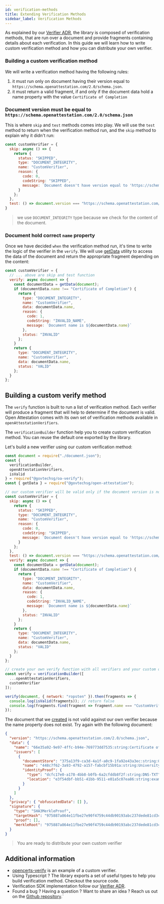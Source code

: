 ```yaml
---
id: verification-methods
title: Extending Verification Methods
sidebar_label: Verification Methods
---
```


As explained by our [Verifier ADR](https://github.com/Open-Attestation/adr/blob/master/verifier.md), the library is composed of verification methods, that are run over a document and provide fragments containing details about each verification. In this guide we will learn how to write custom verification method and how you can distribute your own verifier.

### Building a custom verification method
We will write a verification method having the following rules:
1. it must run only on document having their version equal to `https://schema.openattestation.com/2.0/schema.json`.
1. it must return a valid fragment, if and only if the document data hold a name property with the value `Certificate of Completion`

### Document version must be equal to `https://schema.openattestation.com/2.0/schema.json`
This is where `skip` and `test` methods comes into play. We will use the `test` method to return when the verification method run, and the `skip` method to explain why it didn't run:
```javascript
const customVerifier = {
  skip: async () => {
    return {
      status: "SKIPPED",
      type: "DOCUMENT_INTEGRITY",
      name: "CustomVerifier",
      reason: {
        code: 0,
        codeString: "SKIPPED",
        message: `Document doesn't have version equal to 'https://schema.openattestation.com/2.0/schema.json'`
      }
    };
  },
  test: () => document.version === "https://schema.openattestation.com/2.0/schema.json"
}
```

> we use `DOCUMENT_INTEGRITY` type because we check for the content of the document.

### Document hold correct `name` property
Once we have decided `when` the verification method run, it's time to write the logic of the verifier in the `verify`. We will use [getData](/docs/component/open-attestation#retrieving-document-data) utility to access the data of the document and return the appropriate fragment depending on the content:

```javascript
const customVerifier = {
  // ... above are skip and test function
  verify: async document => {
    const documentData = getData(document);
    if (documentData.name !== "Certificate of Completion") {
      return {
        type: "DOCUMENT_INTEGRITY",
        name: "CustomVerifier",
        data: documentData.name,
        reason: {
          code: 1,
          codeString: "INVALID_NAME",
          message: `Document name is ${documentData.name}`
        },
        status: "INVALID"
      };
    }
    return {
      type: "DOCUMENT_INTEGRITY",
      name: "CustomVerifier",
      data: documentData.name,
      status: "VALID"
    };
  }
};
```

## Building a custom verify method
The `verify` function is built to run a list of verification method. Each verifier will produce a fragment that will help to determine if the document is valid. Open Attestation comes with its own set of verification methods available in `openAttestationVerifiers`.

The `verificationBuilder` function help you to create custom verification method. You can reuse the default one exported by the library.

Let's build a new verifier using our custom verification method:

```javascript
const document = require("./document.json");
const {
  verificationBuilder,
  openAttestationVerifiers,
  isValid
} = require("@govtechsg/oa-verify");
const { getData } = require("@govtechsg/open-attestation");

// our custom verifier will be valid only if the document version is not https://schema.openattestation.com/2.0/schema.json
const customVerifier = {
  skip: async () => {
    return {
      status: "SKIPPED",
      type: "DOCUMENT_INTEGRITY",
      name: "CustomVerifier",
      reason: {
        code: 0,
        codeString: "SKIPPED",
        message: `Document doesn't have version equal to 'https://schema.openattestation.com/2.0/schema.json'`
      }
    };
  },
  test: () => document.version === "https://schema.openattestation.com/2.0/schema.json",
  verify: async document => {
    const documentData = getData(document);
    if (documentData.name !== "Certificate of Completion") {
      return {
        type: "DOCUMENT_INTEGRITY",
        name: "CustomVerifier",
        data: documentData.name,
        reason: {
          code: 1,
          codeString: "INVALID_NAME",
          message: `Document name is ${documentData.name}`
        },
        status: "INVALID"
      };
    }
    return {
      type: "DOCUMENT_INTEGRITY",
      name: "CustomVerifier",
      data: documentData.name,
      status: "VALID"
    };
  }
};

// create your own verify function with all verifiers and your custom one
const verify = verificationBuilder([
  ...openAttestationVerifiers,
  customVerifier
]);

verify(document, { network: "ropsten" }).then(fragments => {
  console.log(isValid(fragments)); // return false
  console.log(fragments.find(fragment => fragment.name === "CustomVerifier")); // display the details on our specific verifier
});
```

The document that we [created](/docs/component/oa-verify) is not valid against our own verifier because the name property does not exist. Try again with the following document:
```json
{
  "version": "https://schema.openattestation.com/2.0/schema.json",
  "data": {
    "name": "66e35a92-9e97-4ffc-b94e-769773dd7535:string:Certificate of Completion",
    "issuers": [
      {
        "documentStore": "375a13f9-ca3d-4a1f-a0c9-1fa92e43a3ec:string:0x8Fc57204c35fb9317D91285eF52D6b892EC08cD3",
        "name": "448c7f62-3a93-4792-a157-fabcbf15b91a:string:University of Blockchain",
        "identityProof": {
          "type": "dcfc17e0-a178-4bb8-b0fb-6a2cfddb8f2f:string:DNS-TXT",
          "location": "e3f54dbf-bb51-41bb-9511-e01a5c07ea86:string:example.openattestation.com"
        }
      }
    ]
  },
  "privacy": { "obfuscatedData": [] },
  "signature": {
    "type": "SHA3MerkleProof",
    "targetHash": "975887a864e11fbe27e90f4759c44db90193abc237dede81cd3cd7ca45c46522",
    "proof": [],
    "merkleRoot": "975887a864e11fbe27e90f4759c44db90193abc237dede81cd3cd7ca45c46522"
  }
}
```
> You are ready to distribute your own custom verifier

## Additional information
- [opencerts-verify](https://github.com/OpenCerts/verify) is an example of a custom verifier.
- Using Typescript ? The library exports a set of useful types to help you build verification method. Checkout the source code.
- Verification SDK implementation follow our [Verifier ADR](https://github.com/Open-Attestation/adr/blob/master/verifier.md).
- Found a bug ? Having a question ? Want to share an idea ? Reach us out on the [Github repository](https://github.com/Open-Attestation/oa-verify).`

